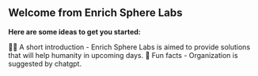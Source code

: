 ## Welcome from Enrich Sphere Labs

**Here are some ideas to get you started:**

🙋‍♀️ A short introduction - Enrich Sphere Labs is aimed to provide solutions that will help humanity in upcoming days.
🍿 Fun facts - Organization is suggested by chatgpt.
